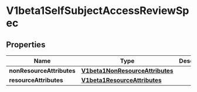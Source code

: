 
# V1beta1SelfSubjectAccessReviewSpec

## Properties
Name | Type | Description | Notes
------------ | ------------- | ------------- | -------------
**nonResourceAttributes** | [**V1beta1NonResourceAttributes**](V1beta1NonResourceAttributes.md) |  |  [optional]
**resourceAttributes** | [**V1beta1ResourceAttributes**](V1beta1ResourceAttributes.md) |  |  [optional]



